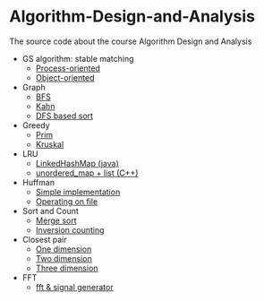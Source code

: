 # Algorithm-Design-and-Analysis
The source code about the course Algorithm Design and Analysis

- GS algorithm: stable matching
	+ <a href="https://github.com/Spacebody/Algorithm-Design-and-Analysis/tree/master/GS%20stable%20matching/src%20in%20C">Process-oriented</a>
	+ <a href="https://github.com/Spacebody/Algorithm-Design-and-Analysis/tree/master/GS%20stable%20matching/src%20in%20C%2B%2B">Object-oriented</a>
- Graph
	+ <a href="https://github.com/Spacebody/Algorithm-Design-and-Analysis/tree/master/Graph/BFS">BFS</a>
	+ <a href="https://github.com/Spacebody/Algorithm-Design-and-Analysis/tree/master/Graph/Kahn%20%26%20DFS%20based%20sort">Kahn</a>
	+ <a href="https://github.com/Spacebody/Algorithm-Design-and-Analysis/tree/master/Graph/Kahn%20%26%20DFS%20based%20sort">DFS based sort</a> 
- Greedy
	+ <a href="https://github.com/Spacebody/Algorithm-Design-and-Analysis/tree/master/Greedy/Prim%20%26%20Kruskal">Prim</a>
	+ <a href="https://github.com/Spacebody/Algorithm-Design-and-Analysis/tree/master/Greedy/Prim%20%26%20Kruskal">Kruskal</a>
- LRU
	+ <a href="https://github.com/Spacebody/Algorithm-Design-and-Analysis/tree/master/LRU/java">LinkedHashMap (java)</a>
	+ <a href="https://github.com/Spacebody/Algorithm-Design-and-Analysis/tree/master/LRU/C%2B%2B">unordered_map + list (C++)</a>
- Huffman
	+ <a href="https://github.com/Spacebody/Algorithm-Design-and-Analysis/tree/master/Huffman/Huffman1">Simple implementation</a>
	+ <a href="https://github.com/Spacebody/Algorithm-Design-and-Analysis/tree/master/Huffman/Huffman2">Operating on file</a>
- Sort and Count
	+ <a href="https://github.com/Spacebody/Algorithm-Design-and-Analysis/tree/master/Sort_and_Count">Merge sort</a>
	+ <a href="https://github.com/Spacebody/Algorithm-Design-and-Analysis/tree/master/Sort_and_Count">Inversion counting</a>
- Closest pair
	+ <a href="https://github.com/Spacebody/Algorithm-Design-and-Analysis/tree/master/Closest%20pair/One_Dimension">One dimension</a>
	+ <a href="https://github.com/Spacebody/Algorithm-Design-and-Analysis/tree/master/Closest%20pair/Two_Dimension">Two dimension</a>
	+ <a href="https://github.com/Spacebody/Algorithm-Design-and-Analysis/tree/master/Closest%20pair/Three_Dimension">Three dimension</a>
- FFT
	+ <a href="https://github.com/Spacebody/Algorithm-Design-and-Analysis/tree/master/FFT">fft & signal generator</a>